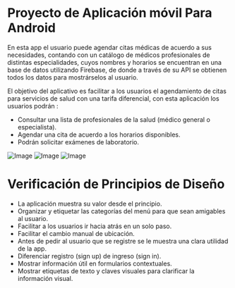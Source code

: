 # Proyecto de Aplicación móvil Para Android

En esta app el usuario puede agendar citas médicas de acuerdo a sus necesidades, contando con un catálogo de médicos profesionales de distintas especialidades, cuyos nombres y horarios se encuentran en una base de datos utilizando Firebase, de donde a través de su API se obtienen todos los datos para mostrárselos al usuario.

El objetivo del aplicativo es facilitar a los usuarios el agendamiento de citas para servicios de salud con una tarifa diferencial, con esta aplicación los usuarios podrán :

* Consultar una lista de profesionales de la salud (médico general o especialista).
* Agendar una cita de acuerdo a los horarios disponibles.
* Podrán solicitar exámenes de laboratorio.

![Image](https://github.com/user-attachments/assets/1c3becb6-c1ce-43ef-9e73-4ff931cc3b3a)
![Image](https://github.com/user-attachments/assets/1b0585a3-2447-40e1-95d6-3408399bf4cd)
![Image](https://github.com/user-attachments/assets/17a953ec-f4d7-44c0-bb96-304d6f4ce4b1)

# Verificación de Principios de Diseño


* La aplicación muestra su valor desde el principio.
* Organizar y etiquetar las categorías del menú para que sean amigables al usuario.
* Facilitar a los usuarios ir hacia atrás en un solo paso.
* Facilitar el cambio manual de ubicación.
* Antes de pedir al usuario que se registre se le muestra una clara utilidad de la app.
* Diferenciar registro (sign up) de ingreso (sign in).
* Mostrar información útil en formularios contextuales.
* Mostrar etiquetas de texto y claves visuales para clarificar la información visual.
